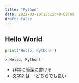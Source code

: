 ```yaml
---
title: "Python"
date: 2022-03-10T12:15:48+09:00
draft: false
---
```


## Hello World
```python
print('Hello, Python!')
```
```shell
> Hello, Python!
```
- 非常に簡潔に書ける
- 文字列は`'` `"`どちらでも良い

